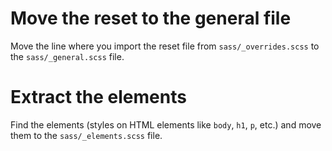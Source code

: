 # Move the reset to the general file

Move the line where you import the reset file from
`sass/_overrides.scss` to the `sass/_general.scss` file.

# Extract the elements

Find the elements (styles on HTML elements like `body`, `h1`, `p`,
etc.) and move them to the `sass/_elements.scss` file.
